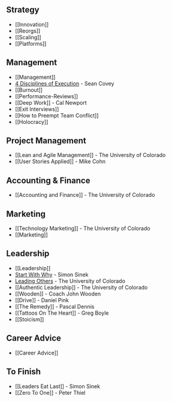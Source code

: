 ## Strategy

* [[Innovation]]
* [[Reorgs]]
* [[Scaling]]
* [[Platforms]]

## Management

* [[Management]]
* [4 Disciplines of Execution](4-Disciplines-Of-Execution) - Sean Covey
* [[Burnout]]
* [[Performance-Reviews]]
* [[Deep Work]] - Cal Newport
* [[Exit Interviews]]
* [[How to Preempt Team Conflict]]
* [[Holocracy]]

## Project Management

* [[Lean and Agile Management]] - The University of Colorado
* [[User Stories Applied]] - Mike Cohn

## Accounting & Finance

* [[Accounting and Finance]] - The University of Colorado

## Marketing

* [[Technology Marketing]] - The University of Colorado
* [[Marketing]]

## Leadership

* [[Leadership]]
* [Start With Why](Start-With-Why) - Simon Sinek
* [Leading Others](Leading-Others) - The University of Colorado
* [[Authentic Leadership]] - The University of Colorado
* [[Wooden]] - Coach John Wooden
* [[Drive]] - Daniel Pink
* [[The Remedy]] - Pascal Dennis
* [[Tattoos On The Heart]] - Greg Boyle
* [[Stoicism]]

## Career Advice

* [[Career Advice]]

## To Finish

* [[Leaders Eat Last]] - Simon Sinek
* [[Zero To One]] - Peter Thiel
